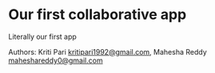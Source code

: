 # Our first collaborative app

Literally our first app

Authors: Kriti Pari <kritipari1992@gmail.com>, Mahesha Reddy <maheshareddy0@gmail.com>
